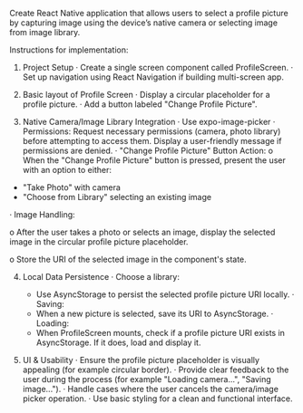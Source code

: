 Create React Native application that allows users to select a profile picture by capturing image using the device’s native camera or selecting image from image library.

Instructions for implementation:


1. Project Setup 
· Create a single screen component called ProfileScreen.
· Set up navigation using React Navigation if building multi-screen app.


2. Basic layout of Profile Screen 
· Display a circular placeholder for a profile picture.
· Add a button labeled "Change Profile Picture".


3. Native Camera/Image Library Integration
· Use expo-image-picker
· Permissions: Request necessary permissions (camera, photo library) before attempting to access them. Display a user-friendly message if permissions are denied.
· "Change Profile Picture" Button Action:
o When the "Change Profile Picture" button is pressed, present the user with an option to either:
  -	"Take Photo" with camera
  -	"Choose from Library" selecting an existing image


· Image Handling:

o After the user takes a photo or selects an image, display the selected image in the circular profile picture placeholder.

o Store the URI of the selected image in the component's state.


4. Local Data Persistence
· Choose a library:
      -  Use AsyncStorage to persist the selected profile picture URI locally.
· Saving:
      -  When a new picture is selected, save its URI to AsyncStorage.
· Loading:
      -  When ProfileScreen mounts, check if a profile picture URI exists in AsyncStorage. If it does, load and display it.


6. UI & Usability
· Ensure the profile picture placeholder is visually appealing (for example circular border).
· Provide clear feedback to the user during the process (for example "Loading camera...", "Saving image...").
· Handle cases where the user cancels the camera/image picker operation.
· Use basic styling for a clean and functional interface.

